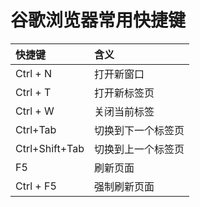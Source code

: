 # 谷歌浏览器常用快捷键

| 快捷键                                              | 含义                                                                   |
| :-------------------------------------------------- | :--------------------------------------------------------------------- |
Ctrl + N | 打开新窗口
Ctrl + T | 打开新标签页
Ctrl + W | 关闭当前标签
Ctrl+Tab | 切换到下一个标签页
Ctrl+Shift+Tab | 切换到上一个标签页
F5 | 刷新页面
Ctrl + F5 | 强制刷新页面